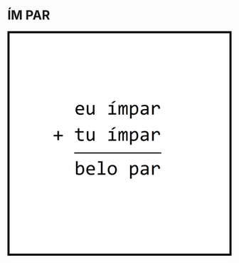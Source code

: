 # ÍM PAR

![](https://github.com/DanielBrito/no-ritmo-de-algo/blob/master/PoemasVisuais/img/im%20par.jpg)
